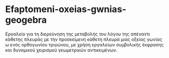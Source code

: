 # Efaptomeni-oxeias-gwnias-geogebra
Εργαλείο για τη διερεύνηση της μεταβολής του λόγου της απέναντι κάθετης πλευράς με την προσκείμενη κάθετη πλευρά μιας οξείας γωνίας ω ενός ορθογωνίου τριγώνου, με χρήση εργαλείων συμβολικής έκφρασης και δυναμικού χειρισμού γεωμετρικών αντικειμένων.

